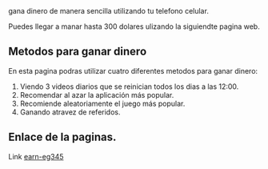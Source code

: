<!DOCTYPE HTML>
<html lang="es">
  <head>
    <title> Gana dinero e forma sencillo con tu telefono</title>
    <meta charset="UTF-8">
    <meta name="description"content="Esta paginas...">
  </head>
  <body>
    <hl>gana dinero de manera sencilla utilizando tu telefono celular.</hl>
    <p>Puedes llegar a manar hasta 300 dolares ulizando la siguiendte pagina web.</p>
    <h2>Metodos para ganar dinero</h2>
    <p>En esta pagina podras utilizar cuatro diferentes metodos para ganar dinero:</p>
    <ol>
         <li>Viendo 3 videos diarios que se reinician todos los dias a las 12:00.</li>
         <li>Recomendar al azar la aplicación más popular.</li>
         <li>Recomiende aleatoriamente el juego más popular.</li>
         <li>Ganando atravez de referidos.</li>
    </ol>
    <h2>Enlace de la paginas.</h2>
    <p>Link <a target="_blank" href="https://earn-eg345.beauty/506847242581/">earn-eg345</a></p>
  </body>
</html>
